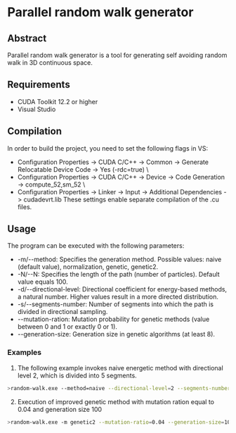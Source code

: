 # Parallel random walk generator

## Abstract
Parallel random walk generator is a tool for generating self avoiding random walk in 3D continuous space.

## Requirements
- CUDA Toolkit 12.2 or higher
- Visual Studio
  
## Compilation
In order to build the project, you need to set the following flags in VS:
- Configuration Properties -> CUDA C/C++ -> Common -> Generate Relocatable Device Code -> Yes (-rdc=true) \
- Configuration Properties -> CUDA C/C++ -> Device -> Code Generation -> compute_52,sm_52 \
- Configuration Properties -> Linker -> Input -> Additional Dependencies -> cudadevrt.lib
These settings enable separate compilation of the .cu files.

## Usage
The program can be executed with the following parameters:
- -m/--method: Specifies the generation method. Possible values: naive (default value), normalization, genetic, genetic2.
- -N/--N: Specifies the length of the path (number of particles). Default value equals 100.
- -d/--directional-level: Directional coefficient for energy-based methods, a natural number. Higher values result in a more directed distribution. 
- -s/--segments-number: Number of segments into which the path is divided in directional sampling.
- --mutation-ration: Mutation probability for genetic methods (value between 0 and 1 or exactly 0 or 1).
- --generation-size: Generation size in genetic algorithms (at least 8).

### Examples
1. The following example invokes naive energetic method with directional level 2, which is divided into 5 segments.
```bash
>random-walk.exe --method=naive --directional-level=2 --segments-number=5
```
2. Execution of improved genetic method with mutation ration equal to 0.04 and generation size 100
```bash
>random-walk.exe -m genetic2 --mutation-ratio=0.04 --generation-size=100
```

